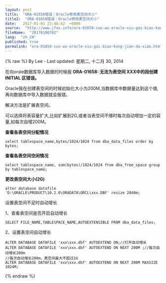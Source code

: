 ```yaml
---
layout: post
title:  "ORA-01658错误：Oracle修改表空间大小"
title2:  "ORA-01658错误：Oracle修改表空间大小"
date:   2017-01-01 23:46:42  +0800
source:  "http://www.jfox.info/ora-01658-cuo-wu-oracle-xiu-gai-biao-kong-jian-da-xiao.html"
fileName:  "20170100702"
lang:  "zh_CN"
published: true
permalink: "ora-01658-cuo-wu-oracle-xiu-gai-biao-kong-jian-da-xiao.html"
---
```

{% raw %}
By Lee - Last updated: 星期二, 十二月 30, 2014

在向orale数据库导入数据的时候报 **ORA-01658: 无法为表空间 XXX中的段创建 INITIAL 区错误。**

Oracle我在创建表空间的时候初始化大小为200M,当数据库中数据量达到这个值,再向数据库中导入数据就会报错。

解决方法是扩展表空间。

可以选择将表容量扩大,比如扩展到2G,或者当表空间不够时每次自动增加一定的容量,如每次自增200M。

**查看各表空间分配情况**

    select tablespace_name,bytes/1024/1024 from dba_data_files order by bytes;

**查看各表空间空闲情况**

    select tablespace_name, sum(bytes)/1024/1024 from dba_free_space group by tablespace_name;

**更改表空间大小(2G)**

    alter database datafile 'D:\ORACLE\PRODUCT\10.2.0\ORADATA\ORCL\xxx.DBF' resize 2048m;

设置表空间不足时自动增长

1、查看表空间是否开启自动增长

    SELECT FILE_NAME,TABLESPACE_NAME,AUTOEXTENSIBLE FROM dba_data_files;

2、设置表空间自动增长

    ALTER DATABASE DATAFILE 'xxx\xxx.dbf' AUTOEXTEND ON;//打开自动增长
    ALTER DATABASE DATAFILE 'xxx\xxx.dbf' AUTOEXTEND ON NEXT 200M ;//每次自动增长200m
    //每次自动增长200m，表空间最大不超过1G
    ALTER DATABASE DATAFILE 'xxx\xxx.dbf' AUTOEXTEND ON NEXT 200M MAXSIZE 1024M;
{% endraw %}
